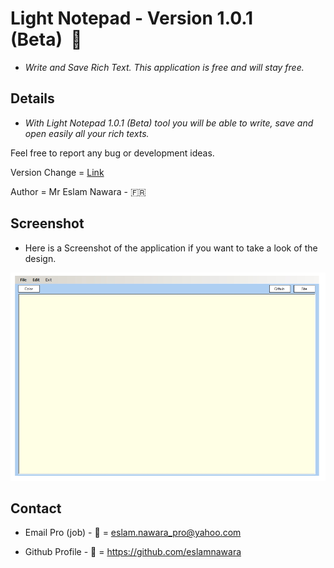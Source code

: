 # Light Notepad - Version 1.0.1 (Beta)  :star2:

- *Write and Save Rich Text. This application is free and will stay free.*

## Details

- *With Light Notepad 1.0.1 (Beta) tool you will be able to write, save and open easily all your rich texts.*

Feel free to report any bug or development ideas. 

Version Change = [Link](CHANGE.md)

Author = Mr Eslam Nawara - :fr:

## Screenshot

- Here is a Screenshot of the application if you want to take a look of the design.

![alt tag](https://github.com/eslamnawara/Light_Notepad-1.0.1/blob/master/Screenshot_.jpg) 

## Contact

- Email Pro (job) - :email: = eslam.nawara_pro@yahoo.com

- Github Profile - :man: = https://github.com/eslamnawara
